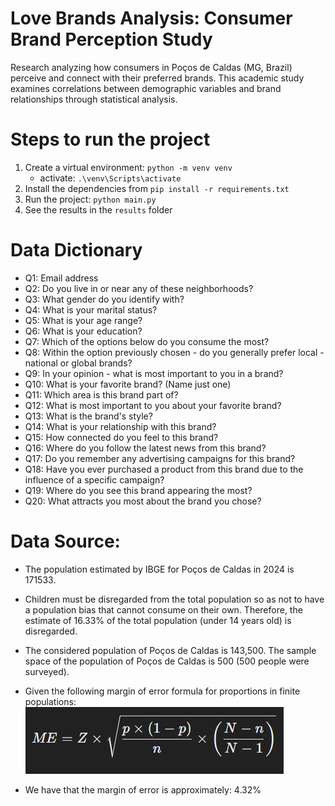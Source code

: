 # Love Brands Analysis: Consumer Brand Perception Study

Research analyzing how consumers in Poços de Caldas (MG, Brazil) perceive and connect with their preferred brands. This academic study examines correlations between demographic variables and brand relationships through statistical analysis.

# Steps to run the project
1. Create a virtual environment: `python -m venv venv`
    - activate: `.\venv\Scripts\activate`
2. Install the dependencies from `pip install -r requirements.txt`
3. Run the project: `python main.py`
4. See the results in the `results` folder

# Data Dictionary
- Q1: Email address
- Q2: Do you live in or near any of these neighborhoods?
- Q3: What gender do you identify with?
- Q4: What is your marital status?
- Q5: What is your age range?
- Q6: What is your education?
- Q7: Which of the options below do you consume the most?
- Q8: Within the option previously chosen - do you generally prefer local - national or global brands?
- Q9: In your opinion - what is most important to you in a brand?
- Q10: What is your favorite brand? (Name just one)
- Q11: Which area is this brand part of?
- Q12: What is most important to you about your favorite brand?
- Q13: What is the brand's style?
- Q14: What is your relationship with this brand?
- Q15: How connected do you feel to this brand?
- Q16: Where do you follow the latest news from this brand?
- Q17: Do you remember any advertising campaigns for this brand?
- Q18: Have you ever purchased a product from this brand due to the influence of a specific campaign?
- Q19: Where do you see this brand appearing the most?
- Q20: What attracts you most about the brand you chose?

# Data Source:

- The population estimated by IBGE for Poços de Caldas in 2024 is 171533.
- Children must be disregarded from the total population so as not to have a population bias that cannot consume on their own. Therefore, the estimate of 16.33% of the total population (under 14 years old) is disregarded.
- The considered population of Poços de Caldas is 143,500.
The sample space of the population of Poços de Caldas is 500 (500 people were surveyed).

- Given the following margin of error formula for proportions in finite populations:
![margin of error formula](./assets/margin-of-error-formula.png)
- We have that the margin of error is approximately: 4.32%
